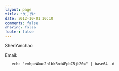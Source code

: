 ```yaml
---
layout: page
title: "关于我"
date: 2012-10-01 10:10
comments: false
sharing: false
footer: false
---
```


ShenYanchao   

Email:

	   echo "emhpeWkuc2hlbkBnbWFpbC5jb20=" | base64 -d























